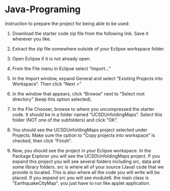 # Java-Programing
Instruction to prepare the project for being able to be used:

1. Download the starter code zip file from the following link. Save it wherever you like.

2. Extract the zip file somewhere outside of your Eclipse workspace folder.

3. Open Eclipse if it is not already open.

4. From the File menu in Eclipse select “Import…”

5. In the Import window, expand General and select “Existing Projects into Workspace”. Then click “Next >”

6. In the window that appears, click “Browse” next to "Select root directory” (keep this option selected).

7. In the File Chooser, browse to where you uncompressed the starter code. It should be in a folder named “UCSDUnfoldingMaps”. Select this folder (NOT one of the subfolders) and click “OK”.

8. You should see the UCSDUnfoldingMaps project selected under Projects. Make sure the option to "Copy projects into workspace" is checked, then click “Finish”.

9. Now, you should see the project in your Eclipse workspace. In the Package Explorer you will see the UCSDUnfoldingMaps project. If you expand this project you will see several folders including src, data and some library folders. src is where all of your source (Java) code that we provide is located. This is also where all the code you will write will be placed. If you expand src you will see module6. the main class is "EarthquakeCityMap". you just have to run like applet application.